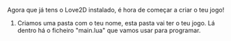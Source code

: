 
Agora que já tens o Love2D instalado, é hora de começar a criar o teu jogo!

1. Criamos uma pasta com o teu nome, esta pasta vai ter o teu jogo.
   Lá dentro há o ficheiro "main.lua" que vamos usar para programar.

